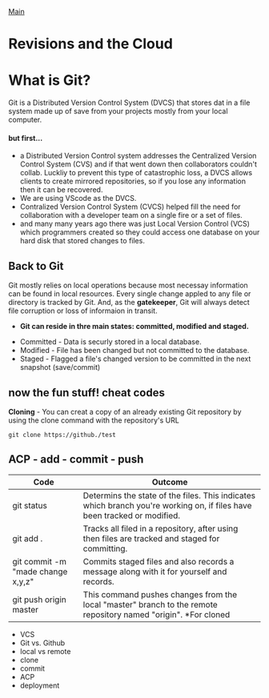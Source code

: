 [Main](https://amberfalbo.github.io/learning-journal/)


# Revisions and the Cloud

# What is Git?
Git is a Distributed Version Control System (DVCS) that stores dat in a file system made up of save from your projects mostly from your local computer.

#### but first...
* a Distributed Version Control system addresses the Centralized Version Control System (CVS) and if that went down then collaborators couldn't collab. Luckliy to prevent this type of catastrophic loss, a DVCS allows clients to create mirrored repositories, so if you lose any information then it can be recovered.
* We are using VScode as the DVCS. 
* Contralized Version Control System (CVCS) helped fill the need for collaboration with a developer team on a single fire or a set of files.
* and many many years ago there was just Local Version Control (VCS) which programmers created so they could access one database on your hard disk that stored changes to files.

## **Back to Git**
Git mostly relies on local operations because most necessay information can be found in local resources. Every single change appled to any file or directory is tracked by Git. And, as the **gatekeeper**, Git will always detect file corruption or loss of informaion in transit. 
* **Git can reside in thre main states: committed, modified and staged.**
- Committed - Data is securly stored in a local database.
- Modified - File has been changed but not committed to the database.
- Staged - Flagged a file's changed version to be committed in the next snapshot (save/commit)

## now the fun stuff! **cheat codes**

**Cloning** - You can creat a copy of an already existing Git repository by using the clone command with the repository's URL

```
git clone https://github./test
```

## **ACP** - add - commit - push


Code | Outcome
------------ | ------------
git status | Determins the state of the files. This indicates which branch you're working on, if files have been tracked or modified.
git add . | Tracks all filed in a repository, after using then files are tracked and staged for committing.
git commit -m "made change x,y,z" | Commits staged files and also records a message along with it for yourself and records.
git push origin master | This command pushes changes from the local "master" branch to the  remote repository named "origin". *For cloned 




- VCS
- Git vs. Github
- local vs remote
- clone
- commit
- ACP
- deployment

